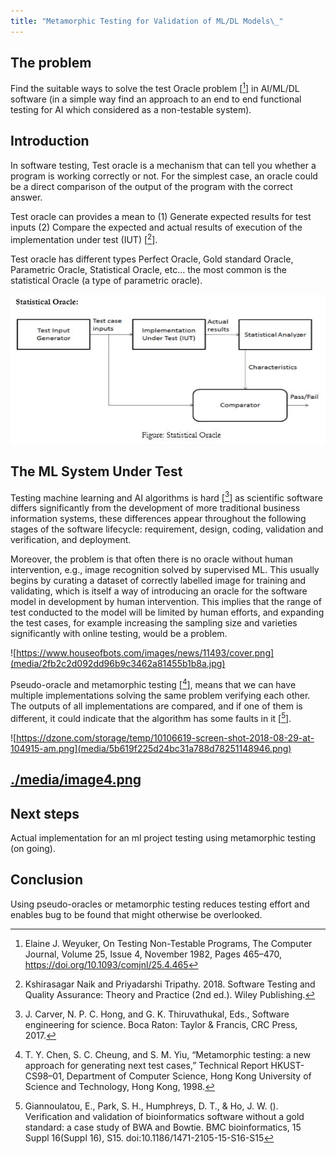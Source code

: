 ```yaml
---
title: "Metamorphic Testing for Validation of ML/DL Models\_"
---
```


The problem
-----------

Find the suitable ways to solve the test Oracle problem [[^1]] in AI/ML/DL
software (in a simple way find an approach to an end to end functional testing
for AI which considered as a non-testable system).

[^1]: Elaine J. Weyuker, On Testing Non-Testable Programs, The Computer Journal,
Volume 25, Issue 4, November 1982, Pages 465–470,
https://doi.org/10.1093/comjnl/25.4.465

Introduction
------------

In software testing, Test oracle is a mechanism that can tell you whether a
program is working correctly or not. For the simplest case, an oracle could be a
direct comparison of the output of the program with the correct answer.

Test oracle can provides a mean to (1) Generate expected results for test inputs
(2) Compare the expected and actual results of execution of the implementation
under test (IUT) [[^2]].

[^2]: Kshirasagar Naik and Priyadarshi Tripathy. 2018. Software Testing and
Quality Assurance: Theory and Practice (2nd ed.). Wiley Publishing.

Test oracle has different types Perfect Oracle, Gold standard Oracle, Parametric
Oracle, Statistical Oracle, etc… the most common is the statistical Oracle (a
type of parametric oracle).

![enter image description here](media/2f6ba4e32ba35027660e28d6d4096b47.jpg)

The ML System Under Test
------------------------

Testing machine learning and AI algorithms is hard [[^3]] as scientific software
differs significantly from the development of more traditional business
information systems, these differences appear throughout the following stages of
the software lifecycle: requirement, design, coding, validation and
verification, and deployment.

[^3]: J. Carver, N. P. C. Hong, and G. K. Thiruvathukal, Eds., Software
engineering for science. Boca Raton: Taylor & Francis, CRC Press, 2017.

Moreover, the problem is that often there is no oracle without human
intervention, e.g., image recognition solved by supervised ML. This usually
begins by curating a dataset of correctly labelled image for training and
validating, which is itself a way of introducing an oracle for the software
model in development by human intervention. This implies that the range of test
conducted to the model will be limited by human efforts, and expanding the test
cases, for example increasing the sampling size and varieties significantly with
online testing, would be a problem.

![https://www.houseofbots.com/images/news/11493/cover.png](media/2fb2c2d092dd96b9c3462a81455b1b8a.jpg)

Pseudo-oracle and metamorphic testing [[^4]], means that we can have multiple
implementations solving the same problem verifying each other. The outputs of
all implementations are compared, and if one of them is different, it could
indicate that the algorithm has some faults in it [[^5]].

[^4]: T. Y. Chen, S. C. Cheung, and S. M. Yiu, “Metamorphic testing: a new
approach for generating next test cases,” Technical Report HKUST-CS98–01,
Department of Computer Science, Hong Kong University of Science and Technology,
Hong Kong, 1998.

[^5]: Giannoulatou, E., Park, S. H., Humphreys, D. T., & Ho, J. W. ().
Verification and validation of bioinformatics software without a gold standard:
a case study of BWA and Bowtie. BMC bioinformatics, 15 Suppl 16(Suppl 16), S15.
doi:10.1186/1471-2105-15-S16-S15

![https://dzone.com/storage/temp/10106619-screen-shot-2018-08-29-at-104915-am.png](media/5b619f225d24bc31a788d78251148946.png)

[./media/image4.png](./media/image4.png)
----------------------------------------

Next steps
----------

Actual implementation for an ml project testing using metamorphic testing (on
going).

Conclusion
----------

Using pseudo-oracles or metamorphic testing reduces testing effort and enables
bug to be found that might otherwise be overlooked.
